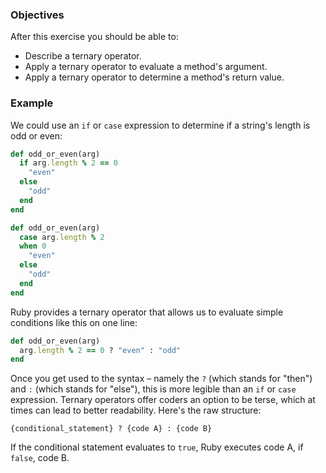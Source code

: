 <!-- { ids:[73], language:'Ruby', type:'workshop', order: 7, name:'Ternary Operator', description:'Learn how to evaluate conditions with a single line of code.' }-->

### Objectives

After this exercise you should be able to:

- Describe a ternary operator.
- Apply a ternary operator to evaluate a method's argument.
- Apply a ternary operator to determine a method's return value.

### Example

We could use an `if` or `case` expression to determine if a string's length is odd or even:

```ruby
def odd_or_even(arg)
  if arg.length % 2 == 0
    "even"
  else
    "odd"
  end
end

def odd_or_even(arg)
  case arg.length % 2
  when 0
    "even"
  else
    "odd"
  end
end
```

Ruby provides a ternary operator that allows us to evaluate simple conditions like this on one line:

```ruby
def odd_or_even(arg)
  arg.length % 2 == 0 ? "even" : "odd"
end
```

Once you get used to the syntax – namely the `?` (which stands for "then") and `:` (which stands for "else"), this is more legible than an `if` or `case` expression. Ternary operators offer coders an option to be terse, which at times can lead to better readability. Here's the raw structure:

`{conditional_statement} ? {code A} : {code B}`

If the conditional statement evaluates to `true`, Ruby executes code A, if `false`, code B.